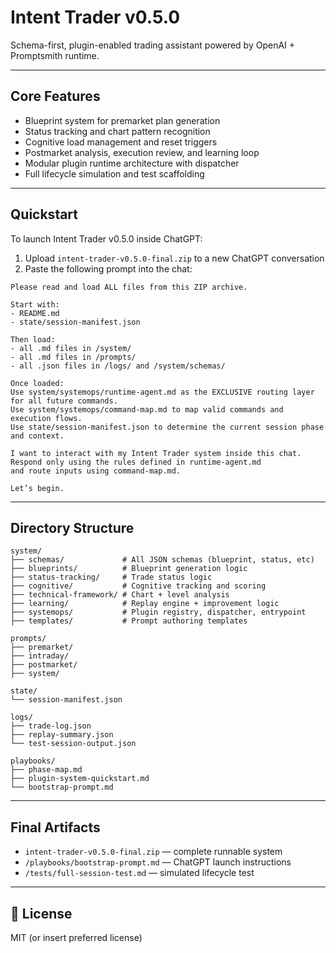 # Intent Trader v0.5.0

Schema-first, plugin-enabled trading assistant powered by OpenAI + Promptsmith runtime.

---

## Core Features

- Blueprint system for premarket plan generation
- Status tracking and chart pattern recognition
- Cognitive load management and reset triggers
- Postmarket analysis, execution review, and learning loop
- Modular plugin runtime architecture with dispatcher
- Full lifecycle simulation and test scaffolding

---

## Quickstart

To launch Intent Trader v0.5.0 inside ChatGPT:

1. Upload `intent-trader-v0.5.0-final.zip` to a new ChatGPT conversation
2. Paste the following prompt into the chat:

```
Please read and load ALL files from this ZIP archive.

Start with:
- README.md
- state/session-manifest.json

Then load:
- all .md files in /system/
- all .md files in /prompts/
- all .json files in /logs/ and /system/schemas/

Once loaded:
Use system/systemops/runtime-agent.md as the EXCLUSIVE routing layer for all future commands.
Use system/systemops/command-map.md to map valid commands and execution flows.
Use state/session-manifest.json to determine the current session phase and context.

I want to interact with my Intent Trader system inside this chat.
Respond only using the rules defined in runtime-agent.md
and route inputs using command-map.md.

Let’s begin.
```


---

## Directory Structure

```
system/
├── schemas/             # All JSON schemas (blueprint, status, etc)
├── blueprints/          # Blueprint generation logic
├── status-tracking/     # Trade status logic
├── cognitive/           # Cognitive tracking and scoring
├── technical-framework/ # Chart + level analysis
├── learning/            # Replay engine + improvement logic
├── systemops/           # Plugin registry, dispatcher, entrypoint
├── templates/           # Prompt authoring templates

prompts/
├── premarket/
├── intraday/
├── postmarket/
├── system/

state/
└── session-manifest.json

logs/
├── trade-log.json
├── replay-summary.json
└── test-session-output.json

playbooks/
├── phase-map.md
├── plugin-system-quickstart.md
└── bootstrap-prompt.md
```

---

## Final Artifacts

- `intent-trader-v0.5.0-final.zip` — complete runnable system
- `/playbooks/bootstrap-prompt.md` — ChatGPT launch instructions
- `/tests/full-session-test.md` — simulated lifecycle test

---

## 📄 License

MIT (or insert preferred license)